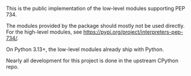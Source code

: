 This is the public implementation of the low-level modules supporting PEP 734.

The modules provided by the package should mostly not be used directly.
For the high-level modules, see https://pypi.org/project/interpreters-pep-734/.

On Python 3.13+, the low-level modules already ship with Python.

Nearly all development for this project is done in the upstream CPython repo.
